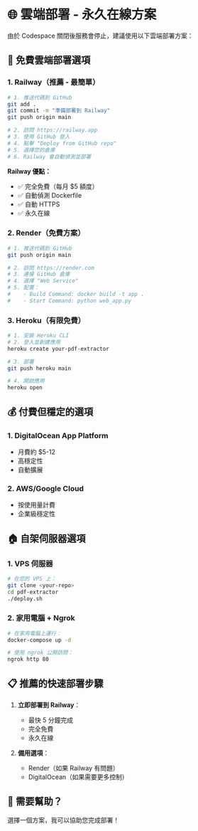 # 🌐 雲端部署 - 永久在線方案

由於 Codespace 關閉後服務會停止，建議使用以下雲端部署方案：

## 🚀 免費雲端部署選項

### 1. Railway（推薦 - 最簡單）
```bash
# 1. 推送代碼到 GitHub
git add .
git commit -m "準備部署到 Railway"
git push origin main

# 2. 訪問 https://railway.app
# 3. 使用 GitHub 登入
# 4. 點擊 "Deploy from GitHub repo"
# 5. 選擇您的倉庫
# 6. Railway 會自動偵測並部署
```

**Railway 優點：**
- ✅ 完全免費（每月 $5 額度）
- ✅ 自動偵測 Dockerfile
- ✅ 自動 HTTPS
- ✅ 永久在線

### 2. Render（免費方案）
```bash
# 1. 推送代碼到 GitHub
git push origin main

# 2. 訪問 https://render.com
# 3. 連接 GitHub 倉庫
# 4. 選擇 "Web Service"
# 5. 配置：
#    - Build Command: docker build -t app .
#    - Start Command: python web_app.py
```

### 3. Heroku（有限免費）
```bash
# 1. 安裝 Heroku CLI
# 2. 登入並創建應用
heroku create your-pdf-extractor

# 3. 部署
git push heroku main

# 4. 開啟應用
heroku open
```

## 💰 付費但穩定的選項

### 1. DigitalOcean App Platform
- 月費約 $5-12
- 高穩定性
- 自動擴展

### 2. AWS/Google Cloud
- 按使用量計費
- 企業級穩定性

## 🏠 自架伺服器選項

### 1. VPS 伺服器
```bash
# 在您的 VPS 上：
git clone <your-repo>
cd pdf-extractor
./deploy.sh
```

### 2. 家用電腦 + Ngrok
```bash
# 在家用電腦上運行：
docker-compose up -d

# 使用 ngrok 公開訪問：
ngrok http 80
```

## 📋 推薦的快速部署步驟

1. **立即部署到 Railway**：
   - 最快 5 分鐘完成
   - 完全免費
   - 永久在線

2. **備用選項**：
   - Render（如果 Railway 有問題）
   - DigitalOcean（如果需要更多控制）

## 🔗 需要幫助？

選擇一個方案，我可以協助您完成部署！
